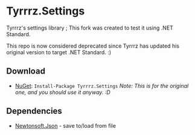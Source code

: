 # Tyrrrz.Settings

Tyrrrz's settings library ; This fork was created to test it using .NET Standard. 

This repo is now considered deprecated since Tyrrrz has updated his original version to target .NET Standard. :) 

## Download

- [NuGet](https://nuget.org/packages/Tyrrrz.Settings): `Install-Package Tyrrrz.Settings` 
*Note: This is for the original one, and you should use it anyway. :D*

## Dependencies

- [Newtonsoft.Json](http://www.newtonsoft.com/json) - save to/load from file
